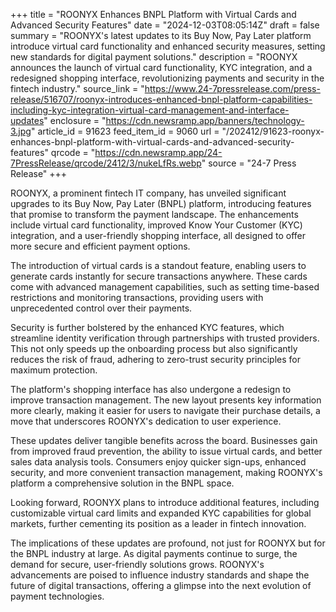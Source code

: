 +++
title = "ROONYX Enhances BNPL Platform with Virtual Cards and Advanced Security Features"
date = "2024-12-03T08:05:14Z"
draft = false
summary = "ROONYX's latest updates to its Buy Now, Pay Later platform introduce virtual card functionality and enhanced security measures, setting new standards for digital payment solutions."
description = "ROONYX announces the launch of virtual card functionality, KYC integration, and a redesigned shopping interface, revolutionizing payments and security in the fintech industry."
source_link = "https://www.24-7pressrelease.com/press-release/516707/roonyx-introduces-enhanced-bnpl-platform-capabilities-including-kyc-integration-virtual-card-management-and-interface-updates"
enclosure = "https://cdn.newsramp.app/banners/technology-3.jpg"
article_id = 91623
feed_item_id = 9060
url = "/202412/91623-roonyx-enhances-bnpl-platform-with-virtual-cards-and-advanced-security-features"
qrcode = "https://cdn.newsramp.app/24-7PressRelease/qrcode/2412/3/nukeLfRs.webp"
source = "24-7 Press Release"
+++

<p>ROONYX, a prominent fintech IT company, has unveiled significant upgrades to its Buy Now, Pay Later (BNPL) platform, introducing features that promise to transform the payment landscape. The enhancements include virtual card functionality, improved Know Your Customer (KYC) integration, and a user-friendly shopping interface, all designed to offer more secure and efficient payment options.</p><p>The introduction of virtual cards is a standout feature, enabling users to generate cards instantly for secure transactions anywhere. These cards come with advanced management capabilities, such as setting time-based restrictions and monitoring transactions, providing users with unprecedented control over their payments.</p><p>Security is further bolstered by the enhanced KYC features, which streamline identity verification through partnerships with trusted providers. This not only speeds up the onboarding process but also significantly reduces the risk of fraud, adhering to zero-trust security principles for maximum protection.</p><p>The platform's shopping interface has also undergone a redesign to improve transaction management. The new layout presents key information more clearly, making it easier for users to navigate their purchase details, a move that underscores ROONYX's dedication to user experience.</p><p>These updates deliver tangible benefits across the board. Businesses gain from improved fraud prevention, the ability to issue virtual cards, and better sales data analysis tools. Consumers enjoy quicker sign-ups, enhanced security, and more convenient transaction management, making ROONYX's platform a comprehensive solution in the BNPL space.</p><p>Looking forward, ROONYX plans to introduce additional features, including customizable virtual card limits and expanded KYC capabilities for global markets, further cementing its position as a leader in fintech innovation.</p><p>The implications of these updates are profound, not just for ROONYX but for the BNPL industry at large. As digital payments continue to surge, the demand for secure, user-friendly solutions grows. ROONYX's advancements are poised to influence industry standards and shape the future of digital transactions, offering a glimpse into the next evolution of payment technologies.</p>